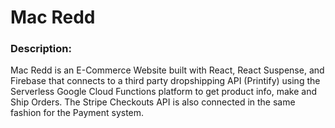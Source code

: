 # Mac Redd


### Description:
Mac Redd is an E-Commerce Website built with React, React Suspense, and Firebase that connects to a third party dropshipping API (Printify) using the Serverless Google Cloud Functions platform to get product info, make and Ship Orders. The Stripe Checkouts API is also connected in the same fashion for the Payment system.

